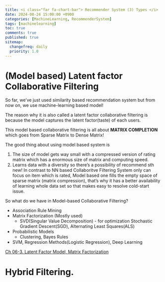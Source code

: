 ```yaml
---
title: <i class="far fa-chart-bar"> Recommender System (3) Types </i>
date: 2024-08-24 15:00:00 +0900
categories: [MachineLearning, RecommenderSystem]
tags: [machinelearning]
toc: true
comments: true
published: true
sitemap:
  changefreq: daily
  priority: 1.0
---
```


# (Model based) Latent factor Collaborative Filtering

So far, we’ve just used similarity based recommendation system but from now on, we use machine-learning based model!

The reason why it is also called a latent factor collaborative filtering is because the model captures the latent factor(taste) of each users.

This model based collaborative filtering is all about **MATRIX COMPLETION** which goes from Sparse Matrix to Dense Matrix!

The good thing about using model based system is

1. The size of model gets way small with a compressed version of rating matrix which has a enormous size of matrix and computing speed.
2. Learns data with a diversity so there’s a possibility of recommend sth new! 
In contrast to NN based Collaboritve Filtering System only can focus on item which is rated, Model based one fills the empty space of sparse matrix (matrix compression), that’s why it has a better availability of learning whole data set so that makes easy to resolve cold-start issue.

So what do we have in Model-based Collaborative Filtering?

- Association Rule Mining
- Matrix Factorization (Mostly used)
    - SVD(Singular Value Decomposition) - for optimization Stochastic Gradient Descent(SGD), Alternating Least Squares(ALS)
- Probabilistic Models
    - Clustering, Bayes Rules
- SVM, Regression Methods(Logistic Regression), Deep Learning

[Ch 06-3. Latent Factor Model, Matrix Factorization](https://velog.io/@hyxxnii/Ch-06-3.-Latent-Factor-Model-Matrix-Factorization)

# Hybrid Filtering.